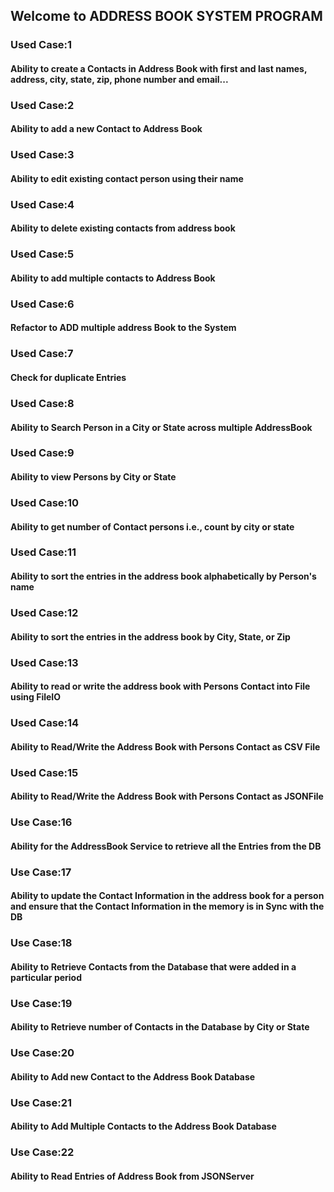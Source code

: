 ## Welcome to ADDRESS BOOK SYSTEM PROGRAM
### Used Case:1
#### Ability to create a Contacts in Address Book with first and last names, address, city, state, zip, phone number and email...
### Used Case:2
#### Ability to add a new Contact to Address Book
### Used Case:3
#### Ability to edit existing contact person using their name
### Used Case:4
#### Ability to delete existing contacts from address book
### Used Case:5
#### Ability to add multiple contacts to Address Book
### Used Case:6
#### Refactor to ADD multiple address Book to the System
### Used Case:7
#### Check for duplicate Entries
### Used Case:8
#### Ability to Search Person in a City or State across multiple AddressBook
### Used Case:9
#### Ability to view Persons by City or State
### Used Case:10
#### Ability to get number of Contact persons i.e., count by city or state
### Used Case:11
#### Ability to sort the entries in the address book alphabetically by Person's name
### Used Case:12
#### Ability to sort the entries in the address book by City, State, or Zip
### Used Case:13
#### Ability to read or write the address book with Persons Contact into File using FileIO
### Used Case:14
#### Ability to Read/Write the Address Book with Persons Contact as CSV File
### Used Case:15
#### Ability to Read/Write the Address Book with Persons Contact as JSONFile
### Use Case:16
#### Ability for the AddressBook Service to retrieve all the Entries from the DB
### Use Case:17
#### Ability to update the Contact Information in the address book for a person and ensure that the Contact Information in the memory is in Sync with the DB
### Use Case:18
#### Ability to Retrieve Contacts from the Database that were added in a particular period
### Use Case:19
#### Ability to Retrieve number of Contacts in the Database by City or State
### Use Case:20
#### Ability to Add new Contact to the Address Book Database
### Use Case:21
#### Ability to Add Multiple Contacts to the Address Book Database
### Use Case:22
#### Ability to Read Entries of Address Book from JSONServer
